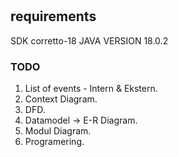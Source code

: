 # 

## requirements 
SDK corretto-18 JAVA VERSION 18.0.2


### TODO

1. List of events - Intern & Ekstern. 
2. Context Diagram. 
3. DFD.
4. Datamodel -> E-R Diagram. 
5. Modul Diagram. 
6. Programering.